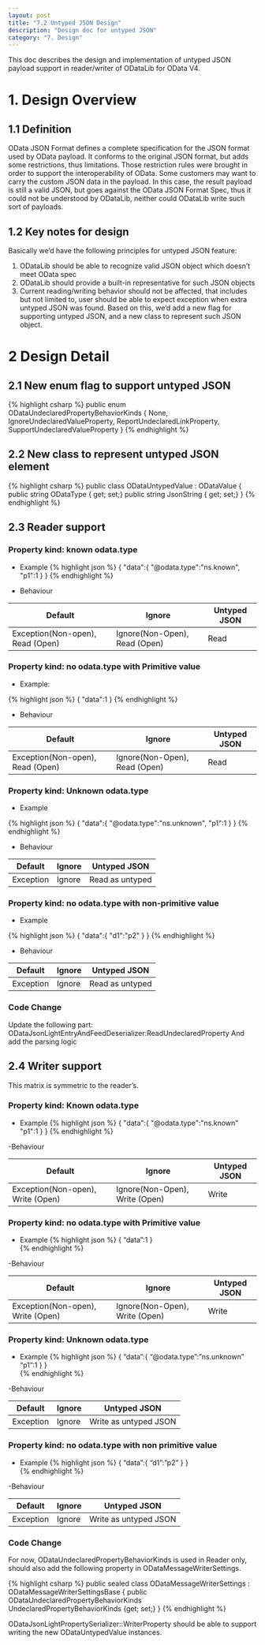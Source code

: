 ```yaml
---
layout: post
title: "7.2 Untyped JSON Design"
description: "Design doc for untyped JSON"
category: "7. Design"
---
```


This doc describes the design and implementation of untyped JSON payload support in reader/writer of ODataLib for OData V4.

# 1. Design Overview

## 1.1 Definition

OData JSON Format defines a complete specification for the JSON format used by OData payload. It conforms to the original JSON format, but adds some restrictions, thus limitations. Those restriction rules were brought in order to support the interoperability of OData.
Some customers may want to carry the custom JSON data in the payload. In this case, the result payload is still a valid JSON, but goes against the OData JSON Format Spec, thus it could not be understood by ODataLib, neither could ODataLib write such sort of payloads.

## 1.2 Key notes for design
Basically we’d have the following principles for untyped JSON feature:
1. ODataLib should be able to recognize valid JSON object which doesn’t meet OData spec
2. ODataLib should provide a built-in  representative for such JSON objects
3. Current reading/writing behavior should not be affected, that includes but not limited to, user should be able to expect exception when extra untyped JSON was found.
Based on this, we’d add a new flag for supporting untyped JSON, and a new class to represent such JSON object.

# 2 Design Detail

## 2.1 New enum flag to support untyped JSON
{% highlight csharp %}
public enum ODataUndeclaredPropertyBehaviorKinds
{
	None,
	IgnoreUndeclaredValueProperty,
	ReportUndeclaredLinkProperty,
	SupportUndeclaredValueProperty
}
{% endhighlight %}

## 2.2 New class to represent untyped JSON element
{% highlight csharp %}
public class ODataUntypedValue : ODataValue
{
	public string ODataType { get; set;}
	public string JsonString { get; set;}
}
{% endhighlight %}

## 2.3 Reader support

### Property kind: known odata.type

- Example
{% highlight json %}
{
	"data":{
		"@odata.type":"ns.known",
		"p1":1
	}
}
{% endhighlight %}

- Behaviour

Default           						| Ignore							| Untyped JSON              
---------------------------------------	| --------------------------------- | ------------
Exception(Non-open), Read (Open) 		| Ignore(Non-Open), Read (Open) 	| Read
                       
### Property kind: no odata.type with Primitive value

- Example:

{% highlight json %}
{
	"data":1
}
{% endhighlight %}

- Behaviour

Default           						| Ignore							| Untyped JSON              
---------------------------------------	| --------------------------------- | ------------
Exception(Non-open), Read (Open) 		| Ignore(Non-Open), Read (Open) 	| Read

### Property kind: Unknown odata.type

- Example

{% highlight json %}
{
	"data":{
		"@odata.type":"ns.unknown",
		"p1":1
	}
}
{% endhighlight %}

- Behaviour

Default           						| Ignore							| Untyped JSON              
---------------------------------------	| --------------------------------- | ----------------
Exception								| Ignore						 	| Read as untyped
	
	
### Property kind: no odata.type with non-primitive value

- Example

{% highlight json %}
{
	"data":{
		"d1":"p2"
	}
}
{% endhighlight %}

- Behaviour

Default           						| Ignore							| Untyped JSON              
---------------------------------------	| --------------------------------- | ----------------
Exception								| Ignore						 	| Read as untyped

### Code Change

Update the following part:
ODataJsonLightEntryAndFeedDeserializer:ReadUndeclaredProperty
And add the parsing logic

## 2.4 Writer support

This matrix is symmetric to the reader’s. 

### Property kind: Known odata.type
- Example
{% highlight json %}
{
"data":{
"@odata.type":"ns.known"
"p1":1
}
}
{% endhighlight %}

-Behaviour

Default           						| Ignore							| Untyped JSON              
---------------------------------------	| --------------------------------- | ------------
Exception(Non-open), Write (Open) 		| Ignore(Non-Open), Write (Open) 	| Write


### Property kind: no odata.type with Primitive value	

- Example
{% highlight json %}
{
“data”:1
}			
{% endhighlight %}

-Behaviour

Default           						| Ignore							| Untyped JSON              
---------------------------------------	| --------------------------------- | ------------
Exception(Non-open), Write (Open) 		| Ignore(Non-Open), Write (Open) 	| Write


### Property kind: Unknown odata.type

- Example
{% highlight json %}
{
“data”:{
“@odata.type”:”ns.unknown”
“p1”:1
}
}			
{% endhighlight %}

-Behaviour

Default           						| Ignore							| Untyped JSON              
---------------------------------------	| --------------------------------- | ----------------------
Exception 								| Ignore							| Write as untyped JSON

### Property kind: no odata.type with non primitive value

- Example
{% highlight json %}
{
“data”:{
“d1”:”p2”
}
}			
{% endhighlight %}

-Behaviour

Default           						| Ignore							| Untyped JSON              
---------------------------------------	| --------------------------------- | ----------------------
Exception 								| Ignore							| Write as untyped JSON


### Code Change

For now, ODataUndeclaredPropertyBehaviorKinds is used in Reader only, should also add the following property in ODataMessageWriterSettings.

{% highlight csharp %}
public sealed class ODataMessageWriterSettings : ODataMessageWriterSettingsBase
{
	public ODataUndeclaredPropertyBehaviorKinds UndeclaredPropertyBehaviorKinds {get; set;}
}
{% endhighlight %}

ODataJsonLightPropertySerializer::WriterProperty should be able to support writing the new ODataUntypedValue instances.
